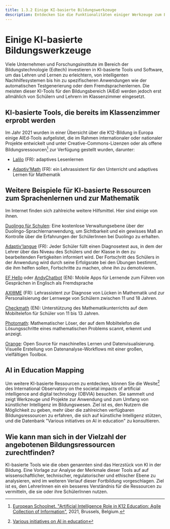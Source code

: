 ```yaml
---
title: 1.3.2 Einige KI-basierte Bildungswerkzeuge
description: Entdecken Sie die Funktionalitäten einiger Werkzeuge zum Experimentieren
---
```

# Einige KI-basierte Bildungswerkzeuge
Viele Unternehmen und Forschungsinstitute im Bereich der Bildungstechnologie (Edtech) investieren in KI-basierte Tools und Software, um das Lehren und Lernen zu erleichtern, von intelligenten Nachhilfesystemen bis hin zu spezifischeren Anwendungen wie der automatischen Testgenerierung oder dem Fremdsprachenlernen. Die meisten dieser KI-Tools für den Bildungsbereich (AIEd) werden jedoch erst allmählich von Schülern und Lehrern im Klassenzimmer eingesetzt.

## KI-basierte Tools, die bereits im Klassenzimmer erprobt werden

Im Jahr 2021 wurden in einer Übersicht über die K12-Bildung in Europa einige AIEd-Tools aufgelistet, die im Rahmen internationaler oder nationaler Projekte entwickelt und unter Creative-Commons-Lizenzen oder als offene Bildungsressourcen[^1] zur Verfügung gestellt wurden, darunter:

- [Lalilo](https://p2ia.lalilo.com/) (FR): adaptives Lesenlernen

- [Adaptiv'Math](https://www.adaptivmath.fr/) (FR): ein Lehrassistent für den Unterricht und adaptives Lernen für Mathematik

## Weitere Beispiele für KI-basierte Ressourcen zum Sprachenlernen und zur Mathematik
Im Internet finden sich zahlreiche weitere Hilfsmittel. Hier sind einige von ihnen.

[Duolingo für Schulen](https://schools.duolingo.com): Eine kostenlose Verwaltungsebene über der Duolingo-Sprachlernanwendung, um Sichtbarkeit und ein gewisses Maß an Kontrolle über die Erfahrungen der SchülerInnen bei Duolingo zu erhalten.

[Adaptiv'langue](https://specimen.adaptivlangue.evidenceb.com/) (FR): Jeder Schüler füllt einen Diagnosetest aus, in dem der Lehrer über das Niveau des Schülers und der Klasse in den zu bearbeitenden Fertigkeiten informiert wird. Der Fortschritt des Schülers in der Anwendung wird durch seine Erfolgsrate bei den Übungen bestimmt, die ihm helfen sollen, Fortschritte zu machen, ohne ihn zu demotivieren.

[EF Hello](https://www.hello.ef.com/) oder [AndyChatbot](https://andychatbot.com/) (EN): Mobile Apps für Lernende zum Führen von Gesprächen in Englisch als Fremdsprache

[AXIθME](https://axiome.ai/) (FR): Lehrassistent zur Diagnose von Lücken in Mathematik und zur Personalisierung der Lernwege von Schülern zwischen 11 und 18 Jahren.

[Checkmath](https://checkmath.com/) (EN): Unterstützung des Mathematikunterrichts auf dem Mobiltelefon für Schüler von 11 bis 13 Jahren.

[Photomath](https://photomath.com): Mathematischer Löser, der auf dem Mobiltelefon die Lösungsschritte eines mathematischen Problems scannt, erkennt und anzeigt.

[Orange](https://orangedatamining.com/): Open Source für maschinelles Lernen und Datenvisualisierung. Visuelle Erstellung von Datenanalyse-Workflows mit einer großen, vielfältigen Toolbox.

## AI in Education Mapping
Um weitere KI-basierte Ressourcen zu entdecken, können Sie die Wesite[^2] des International Observatory on the societal impacts of artificial intelligence and digital technology (OBVIA) besuchen. Sie sammelt und zeigt Werkzeuge und Projekte zur Anwendung und zum Umfang von künstlicher Intelligenz im Bildungswesen. Ziel ist es, den Nutzern die Möglichkeit zu geben, mehr über die zahlreichen verfügbaren Bildungsressourcen zu erfahren, die sich auf künstliche Intelligenz stützen, und die Datenbank "Various initiatives on AI in education" zu konsultieren.

## Wie kann man sich in der Vielzahl der angebotenen Bildungsressourcen zurechtfinden?
KI-basierte Tools wie die oben genannten sind das Herzstück von KI in der Bildung. Eine Vorlage zur Analyse der Merkmale dieser Tools auf
auf wissenschaftlicher, technischer, regulatorischer und ethischer Ebene zu analysieren, wird im weiteren Verlauf dieser Fortbildung vorgeschlagen. Ziel ist es, den LehrerInnen ein
ein besseres Verständnis für die Ressourcen zu vermitteln, die sie oder ihre SchülerInnen nutzen.

[^1]: [European Schoolnet. "Artificial Intelligence Role in K12 Education: Agile Collection of Information"](http://resetedu.eu/wp-content/uploads/2021/11/4.-LIDIJA-KRALJ-Group-Discussion.pdf), 2021, Brussels, Belgium.

[^2]: [Various initiatives on AI in education](https://cartographieia.ca/en)

